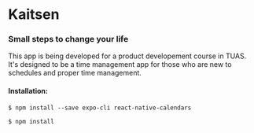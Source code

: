 # Kaitsen

### Small steps to change your life

This app is being developed for a product developement course in TUAS. It's designed to be a time management app for those who are new to schedules and proper time management. 



#### Installation:

```$ npm install --save expo-cli react-native-calendars```

```$ npm install```
